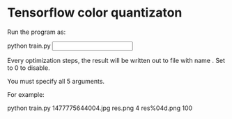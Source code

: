 Tensorflow color quantizaton
============================

Run the program as:

python train.py <input> <output> <color-count> <filename-with-mask> <N>

Every <N> optimization steps, the result will be written out to file with name <filename-with-mask>. Set <N> to 0 to disable.

You must specify all 5 arguments.

For example:

python train.py 1477775644004.jpg res.png 4 res%04d.png 100
